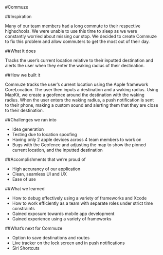 #Commuze

##Inspiration

Many of our team members had a long commute to their respective highschools. We were unable to use this time to sleep as we were constantly worried about missing our stop. We decided to create Commuze to fix this problem and allow commuters to get the most out of their day. 

##What it does

Tracks the user’s current location relative to their inputted destination and alerts the user when they enter the waking radius of their destination. 

##How we built it

Commuze tracks the user’s current location using the Apple framework CoreLocation. The user then inputs a destination and a waking radius. Using MapKit, we create a geofence around the destination with the waking radius. When the user enters the waking radius, a push notification is sent to their phone, making a custom sound and alerting them that they are close to their destination. 

##Challenges we ran into

* Idea generation
* Testing due to location spoofing
* Having only 2 apple devices across 4 team members to work on
* Bugs with the Geofence and adjusting the map to show the pinned current location, and the inputted destination

##Accomplishments that we’re proud of

* High accurancy of our application
* Clean, seamless UI and UX
* Ease of use

##What we learned

* How to debug effectively using a variety of frameworks and Xcode
* How to work efficiently as a team with separate roles under strict time constraints
* Gained exposure towards mobile app development
* Gained experience using a variety of frameworks

##What’s next for Commuze

* Option to save destinations and routes
* Live tracker on the lock screen and in push notifications
* Siri Shortcuts
